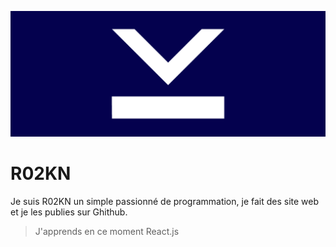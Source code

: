 ![Banner](./imgs/BANNER_PROFILE.png)
# R02KN
Je suis R02KN un simple passionné de programmation, je fait des site web et je les publies sur Ghithub.

> J'apprends en ce moment React.js



<!--
**R02KN/R02KN** is a ✨ _special_ ✨ repository because its `README.md` (this file) appears on your GitHub profile.

Here are some ideas to get you started:

- 🔭 I’m currently working on ...
- 🌱 I’m currently learning ...
- 👯 I’m looking to collaborate on ...
- 🤔 I’m looking for help with ...
- 💬 Ask me about ...
- 📫 How to reach me: ...
- 😄 Pronouns: ...
- ⚡ Fun fact: ...
-->

